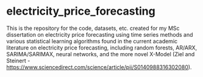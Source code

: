 # electricity_price_forecasting
This is the repository for the code, datasets, etc. created for my MSc dissertation on electricity price forecasting using time series methods and various statistical learning algorithms found in the current academic literature on electricity price forecasting, including random forests, AR/ARX, SARIMA/SARIMAX, neural networks, and the more novel X-Model (Ziel and Steinert - https://www.sciencedirect.com/science/article/pii/S0140988316302080).
